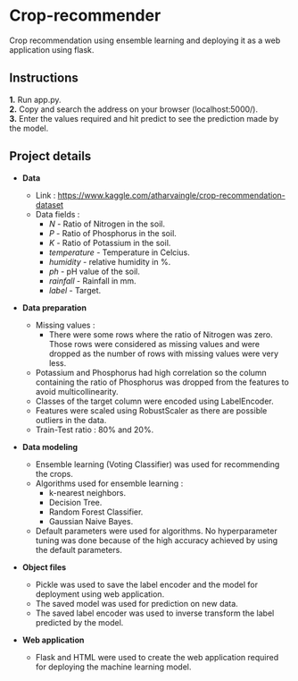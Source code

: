 # Crop-recommender
Crop recommendation using ensemble learning and deploying it as a web application using flask.


## Instructions
**1.** Run app.py. <br>
**2.** Copy and search the address on your browser (localhost:5000/). <br>
**3.** Enter the values required and hit predict to see the prediction made by the model. <br>

## Project details

- **Data**
  - Link : https://www.kaggle.com/atharvaingle/crop-recommendation-dataset
  - Data fields :
    -  *N* - Ratio of Nitrogen in the soil.
    -  *P* - Ratio of Phosphorus in the soil.
    -  *K* - Ratio of Potassium in the soil.
    -  *temperature* - Temperature in Celcius.
    -  *humidity* - relative humidity in %.
    -  *ph* - pH value of the soil.
    -  *rainfall* - Rainfall in mm.
    -  *label* - Target.

- **Data preparation**
  - Missing values :
    -  There were some rows where the ratio of Nitrogen was zero. Those rows were considered as missing values and were dropped as the number of rows with missing values were very less.
  - Potassium and Phosphorus had high correlation so the column containing the ratio of Phosphorus was dropped from the features to avoid multicollinearity.
  - Classes of the target column were encoded using LabelEncoder.
  - Features were scaled using RobustScaler as there are possible outliers in the data. 
  - Train-Test ratio : 80% and 20%.

- **Data modeling**
  - Ensemble learning (Voting Classifier) was used for recommending the crops.
  - Algorithms used for ensemble learning :
    - k-nearest neighbors.
    - Decision Tree.
    - Random Forest Classifier.
    - Gaussian Naive Bayes.
   - Default parameters were used for algorithms. No hyperparameter tuning was done because of the high accuracy achieved by using the default parameters.
   
- **Object files**
   - Pickle was used to save the label encoder and the model for deployment using web application.
  - The saved model was used for prediction on new data.
  - The saved label encoder was used to inverse transform the label predicted by the model.

- **Web application**
  - Flask and HTML were used to create the web application required for deploying the machine learning model.
